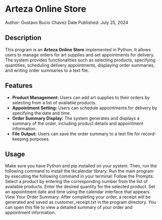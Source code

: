 # Arteza Online Store

Author: Gustavo Bucio Chavez 
Date Published: July 25, 2024 

## Description
This program is an **Arteza Online Store** implemented in Python. It allows users to manage orders for art supplies and set appointments for delivery. The system provides functionalities such as selecting products, specifying quantities, scheduling delivery appointments, displaying order summaries, and writing order summaries to a text file.

## Features
- **Product Management:** Users can add art supplies to their orders by selecting from a list of available products.
- **Appointment Setting:** Users can schedule appointments for delivery by specifying the date and time.
- **Order Summary Display:** The system generates and displays a summary of the order, including product details and appointment information.
- **File Output:** Users can save the order summary to a text file for record-keeping purposes.

## Usage
Make sure you have Python and pip installed on your system.
Then, run the following command to install the tkcalendar library:
Run the main program by executing the following command in your terminal:
Follow the Prompts:
Select a product by entering the corresponding number from the list of available products.
Enter the desired quantity for the selected product.
Set an appointment date and time using the calendar interface that appears.
View Your Order Summary:
After completing your order, a receipt will be generated and saved as customer_receipt.txt in the program directory. 
You can open this file to view a detailed summary of your order and appointment information.
